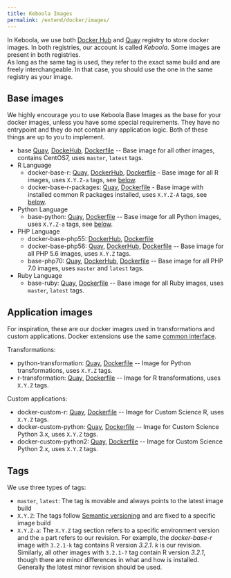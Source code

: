 ```yaml
---
title: Keboola Images
permalink: /extend/docker/images/
---
```


In Keboola, we use both 
[Docker Hub](https://hub.docker.com/r/keboola/) and 
[Quay](https://quay.io/organization/keboola) registry to store docker images. 
In both registries, our account is called *Keboola*.
Some images are present in both registries.  
As long as the same tag is used, they refer to the exact same build and are freely interchangeable. 
In that case, you should use the one in the same registry as your image. 


## Base images

We highly encourage you to use Keboola Base Images as the base for your docker images, unless you have some special requirements.
They have no entrypoint and they do not contain any application logic. 
Both of these things are up to you to implement.


- base 
[Quay](https://quay.io/repository/keboola/base), 
[DockeHub](https://hub.docker.com/r/keboola/base/), 
[Dockerfile](https://github.com/keboola/docker-base) -- 
Base image for all other images, contains CentOS7, 
uses `master`, `latest` tags.
- R Language
  - docker-base-r: 
[Quay](https://quay.io/repository/keboola/docker-base-r),
[DockerHub](https://hub.docker.com/r/keboola/docker-base-r/), 
[Dockerfile](https://github.com/keboola/docker-base-r) -
Base image for all R images, 
uses `X.Y.Z-a` tags, see [below](#tags).
  - docker-base-r-packages: 
[Quay](https://quay.io/repository/keboola/docker-base-r-packages), 
[Dockerfile](https://github.com/keboola/docker-base-r-packages) - 
Base image with installed common R packages installed, 
uses `X.Y.Z-A` tags, see [below](#tags). 
- Python Language
  - base-python: 
[Quay](https://quay.io/repository/keboola/base-python), 
[Dockerfile](https://github.com/keboola/docker-base-python) --
Base image for all Python images, 
uses `X.Y.Z-a` tags, see [below](#tags).
- PHP Language
  - docker-base-php55:
[DockerHub](https://hub.docker.com/r/keboola/base-php55/), 
[Dockerfile](https://github.com/keboola/docker-base-php55/) 
  - docker-base-php56: 
[Quay](https://quay.io/repository/keboola/docker-base-php56),
[DockerHub](https://hub.docker.com/r/keboola/base-php56/), 
[Dockerfile](https://github.com/keboola/docker-base-php56) -- 
Base image for all PHP 5.6 images, 
uses `X.Y.Z` tags.
  - base-php70: 
[Quay](https://quay.io/repository/keboola/base-php70),
[DockerHub](https://hub.docker.com/r/keboola/base-php70/), 
[Dockerfile](https://github.com/keboola/docker-base-php70) --
Base image for all PHP 7.0 images, 
uses `master` and `latest` tags. 
- Ruby Language
  - base-ruby:
[Quay](https://quay.io/repository/keboola/base-ruby), 
[Dockerfile](https://github.com/keboola/docker-base-ruby) --
Base image for all Ruby images, 
uses `master`, `latest` tags.
 
## Application images

For inspiration, these are our docker images used in transformations and custom applications. 
Docker extensions use the same [common interface](/extend/common-interface/).

Transformations:

- python-transformation:
[Quay](https://quay.io/repository/keboola/python-transformation), 
[Dockerfile](https://github.com/keboola/python-transformation) -- 
Image for Python transformations, 
uses `X.Y.Z` tags.
- r-transformation:
[Quay](https://quay.io/repository/keboola/r-transformation), 
[Dockerfile](https://github.com/keboola/r-transformation) -- 
Image for R transformations, 
uses `X.Y.Z` tags. 

Custom applications:

- docker-custom-r:
[Quay](https://quay.io/repository/keboola/docker-custom-r),
[Dockerfile](https://github.com/keboola/docker-custom-r) -- 
Image for Custom Science R, 
uses `X.Y.Z` tags.
- docker-custom-python: 
[Quay](https://quay.io/repository/keboola/docker-custom-python),
[Dockerfile](https://github.com/keboola/docker-custom-python) -- 
Image for Custom Science Python 3.x, 
uses `X.Y.Z` tags.
- docker-custom-python2:
[Quay](https://quay.io/repository/keboola/docker-custom-python2),
[Dockerfile](https://github.com/keboola/docker-custom-python2) -- 
Image for Custom Science Python 2.x, 
uses `X.Y.Z` tags.

## Tags
We use three types of tags:

- `master`, `latest`: The tag is movable and always points to the latest image build 
- `X.Y.Z`: The tags follow [Semantic versioning](http://semver.org/) and are fixed to a specific image build 
- `X.Y.Z-a`: The `X.Y.Z` tag section refers to a specific environment version and the `a` part refers to our revision. 
For example, the *docker-base-r* image with `3.2.1-k` tag contains R version *3.2.1*. *k* is our revision. Similarly, all other images
with `3.2.1-?` tag contain R version *3.2.1*, though there are minor differences in what and how is installed. Generally
the latest minor revision should be used. 

